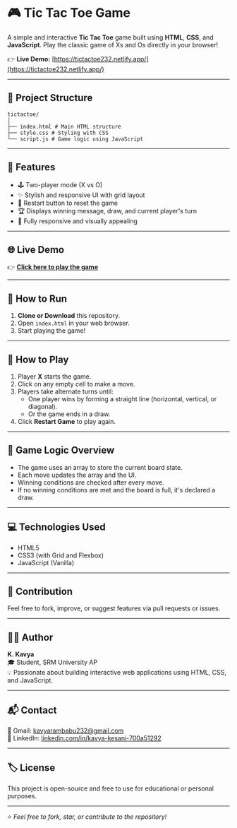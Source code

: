 # 🎮 Tic Tac Toe Game

A simple and interactive **Tic Tac Toe** game built using **HTML**, **CSS**, and **JavaScript**. Play the classic game of Xs and Os directly in your browser!

👉 **Live Demo:** [https://tictactoe232.netlify.app/](https://tictactoe232.netlify.app/)

---

## 📁 Project Structure
```
tictactoe/
│
├── index.html # Main HTML structure
├── style.css # Styling with CSS
└── script.js # Game logic using JavaScript
```

---

## 🎯 Features

- 🕹️ Two-player mode (X vs O)
- ✨ Stylish and responsive UI with grid layout
- 🔄 Restart button to reset the game
- 🏆 Displays winning message, draw, and current player's turn
- 📱 Fully responsive and visually appealing

---

## 🌐 Live Demo

👉 **[Click here to play the game](https://tictactoe232.netlify.app/)**

---

## 🚀 How to Run

1. **Clone or Download** this repository.
2. Open `index.html` in your web browser.
3. Start playing the game!

---

## 📝 How to Play

1. Player **X** starts the game.
2. Click on any empty cell to make a move.
3. Players take alternate turns until:
   - One player wins by forming a straight line (horizontal, vertical, or diagonal).
   - Or the game ends in a draw.
4. Click **Restart Game** to play again.

---

## 📌 Game Logic Overview

- The game uses an array to store the current board state.
- Each move updates the array and the UI.
- Winning conditions are checked after every move.
- If no winning conditions are met and the board is full, it's declared a draw.

---

## 💻 Technologies Used

- HTML5
- CSS3 (with Grid and Flexbox)
- JavaScript (Vanilla)

---


## 🤝 Contribution

Feel free to fork, improve, or suggest features via pull requests or issues.

---

## 🙋‍♀️ Author

**K. Kavya**  
🎓 Student, SRM University AP  
💡 Passionate about building interactive web applications using HTML, CSS, and JavaScript.

---

## 📬 Contact

📧 Gmail: [kavyarambabu232@gmail.com](mailto:kavyarambabu232@gmail.com)  
🔗 LinkedIn: [linkedin.com/in/kavya-kesani-700a51292](https://www.linkedin.com/in/kavya-kesani-700a51292)

---

## 🏷️ License

This project is open-source and free to use for educational or personal purposes.

---

⭐ *Feel free to fork, star, or contribute to the repository!*
